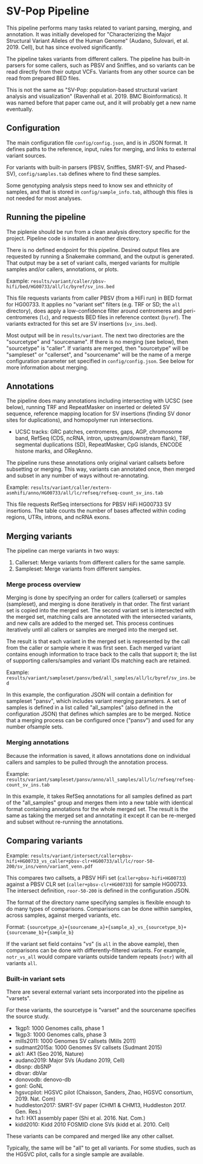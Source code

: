 # SV-Pop Pipeline

This pipeline performs many tasks related to variant parsing, merging, and annotation. It was initially developed for
"Characterizing the Major Structural Variant Alleles of the Human Genome" (Audano, Sulovari, et al. 2019. Cell), but
has since evolved significantly.

The pipeline takes variants from different callers. The pipeline has built-in parsers for some callers, such as PBSV and
Sniffles, and so variants can be read directly from their output VCFs. Variants from any other source can
be read from prepared BED files.

This is not the same as "SV-Pop: population-based structural variant analysis and visualization"
(Ravenhall et al. 2019. BMC Bioinformatics). It was named before that paper came out, and it will probably get a new
name eventually.


## Configuration

The main configuration file `config/config.json`, and is in JSON format. It defines paths to the reference, input,
rules for merging, and links to external variant sources.

For variants with built-in parsers (PBSV, Sniffles, SMRT-SV, and Phased-SV), `config/samples.tab` defines where to find these
samples.

Some genotyping analysis steps need to know sex and ethnicity of samples, and that is stored in `config/sample_info.tab`,
although this files is not needed for most analyses. 


## Running the pipeline

The piplenie should be run from a clean analysis directory specific for the project. Pipeline code is installed in
another directory.

There is no defined endpoint for this pipeline. Desired output files are requested by running a Snakemake command,
and the output is generated. That output may be a set of variant calls, merged variants for multiple samples and/or
callers, annotations, or plots.

Example: `results/variant/caller/pbsv-hifi/bed/HG00733/all/lc/byref/sv_ins.bed`

This file requests variants from caller PBSV (from a HiFi run) in BED format for HG00733. It applies no "variant set"
filters (e.g. TRF or SD; the `all` directory), does apply a low-confidence filter around centromeres and
peri-centromeres (`lc`), and requests BED files in reference context (`byref`). The variants extracted for this set are
SV insertions (`sv_ins.bed`).

Most output will be in `results/variant`. The next two directories are the "sourcetype" and "sourcename". If there is no
merging (see below), then "sourcetype" is "caller". If variants are merged, then "sourcetype" will be "sampleset" or
"callerset", and "sourcename" will be the name of a merge configuration parameter set specified in `config/config.json`.
See below for more information about merging.

## Annotations

The pipeline does many annotations including intersecting with UCSC (see below), running TRF and RepeatMasker on
inserted or deleted SV sequence, reference mapping location for SV insertions (finding SV donor sites for duplications),
and homopolymer run intersections. 

* UCSC tracks: GRC patches, centromeres, gaps, AGP, chromosome band, RefSeq (CDS, ncRNA, intron, upstream/downstream
flank), TRF, segmental duplications (SD), RepeatMasker, CpG islands, ENCODE histone marks, and ORegAnno.

The pipeline runs these annotations only original variant callsets before subsetting or merging. This way, variants can
annotated once, then merged and subset in any number of ways without re-annotating.

Example: `results/variant/caller/extern-asmhifi/anno/HG00733/all/lc/refseq/refseq-count_sv_ins.tab`

This file requests RefSeq intersections for PBSV HiFi HG00733 SV insertions. The table counts the number of bases
affected within coding regions, UTRs, introns, and ncRNA exons.


## Merging variants

The pipeline can merge variants in two ways:
  1. Callerset: Merge variants from different callers for the same sample.
  1. Sampleset: Merge variants from different samples.

### Merge process overview

Merging is done by specifying an order for callers (callerset) or samples (sampleset), and merging is done iteratively
in that order. The first variant set is copied into the merged set. The second variant set is intersected with the
merged set, matching calls are annotated with the intersected variants, and new calls are added to the merged set. This
process continues iteratively until all callers or samples are merged into the merged set.

The result is that each variant in the merged set is represented by the call from the caller or sample where it was
first seen. Each merged variant contains enough information to trace back to the calls that support it; the list of
supporting callers/samples and variant IDs matching each are retained.

Example: `results/variant/sampleset/pansv/bed/all_samples/all/lc/byref/sv_ins.bed`

In this example, the configuration JSON will contain a definition for sampleset "pansv", which includes variant merging
parameters. A set of samples is defined in a list called "all_samples" (also defined in the configuration JSON) that
defines which samples are to be merged. Notice that a merging process can be configured once ("pansv") and used for
any number ofsample sets.

### Merging annotations

Because the information is saved, it allows annotations done on individual callers and samples to be pulled through
the annotation process.

Example: `results/variant/sampleset/pansv/anno/all_samples/all/lc/refseq/refseq-count_sv_ins.tab`

In this example, it takes RefSeq annotations for all samples defined as part of the "all_samples" group and merges them
into a new table with identical format containing annotations for the whole merged set. The result is the same as taking
the merged set and annotating it except it can be re-merged and subset without re-running the annotations.


## Comparing variants

Example: `results/variant/intersect/caller+pbsv-hifi+HG00733_vs_caller+pbsv-clr+HG00733/all/lc/roor-50-200/sv_ins/venn/variant_venn.pdf`

This compares two callsets, a PBSV HiFi set (`caller+pbsv-hifi+HG00733`) against a PBSV CLR set
(`caller+pbsv-clr+HG00733`) for sample HG00733. The intersect definition, `roor-50-200` is defined in the configuration
JSON.

The format of the directory name specifying samples is flexible enough to do many types of comparisons. Comparisons can
be done within samples, across samples, against merged variants, etc.

Format: `{sourcetype_a}+{sourcename_a}+{sample_a}_vs_{sourcetype_b}+{sourcename_b}+{sample_b}`

If the variant set field contains "_vs_" (is `all` in the above eample), then comparisons can be done with differently-filtered
variants. For example, `notr_vs_all` would compare variants outside tandem repeats (`notr`) with all variants `all`.


### Built-in variant sets

There are several external variant sets incorporated into the pipeline as "varsets".

For these variants, the sourcetype is "varset" and the sourcename specifies the source study.

* 1kgp1: 1000 Genomes calls, phase 1
* 1kgp3: 1000 Genomes calls, phase 3
* mills2011: 1000 Genomes SV callsets (Mills 2011)
* sudmant2015a: 1000 Genomes SV callsets (Sudmant 2015)
* ak1: AK1 (Seo 2016, Nature)
* audano2019: Major SVs (Audano 2019, Cell)
* dbsnp: dbSNP
* dbvar: dbVar
* donovodb: denovo-db
* gonl: GoNL
* hgsvcpilot: HGSVC pilot (Chaisson, Sanders, Zhao, HGSVC consortium, 2019. Nat. Com)
* huddleston2017: SMRT-SV paper (CHM1 & CHM13, Huddleston 2017. Gen. Res.)
* hx1: HX1 assembly paper (Shi et al. 2016. Nat. Com.)
* kidd2010: Kidd 2010 FOSMID clone SVs (kidd et al. 2010. Cell)

These variants can be compared and merged like any other callset.

Typically, the same will be "all" to get all variants. For some studies, such as the HGSVC pilot, calls for a single
sample are available.
